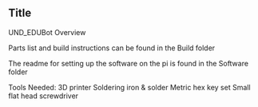## Title
UND_EDUBot Overview

Parts list and build instructions can be found in the Build folder

The readme for setting up the software on the pi is found in the Software folder


Tools Needed:
3D printer
Soldering iron & solder
Metric hex key set
Small flat head screwdriver

